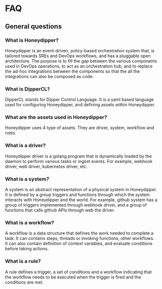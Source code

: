 # FAQ

## General questions

### What is Honeydipper?
Honeydipper is an event-driven, policy-based orchestration system that, is tailored towards SREs and DevOps workflows, and has a pluggable open architecture. The purpose is to fill the gap between the various components used in DevOps operations, to act as an orchestration hub, and to replace the ad-hoc integrations between the components so that the all the integrations can also be composed as code.

### What is DipperCL?
DipperCL stands for Dipper Control Language. It is a yaml based language used for configuring Honeydipper, and defining assets within Honeydipper.

### What are the assets used in Honeydipper?
Honeydipper uses 4 type of assets. They are driver, system, workflow and rules.

### What is a driver?
Honeydipper driver is a golang program that is dynamically loaded by the daemon to perform various tasks or ingest events. For example, webhook driver, web driver, kubernetes driver, etc.

### What is a system?
A system is an abstract representation of a physical system in Honeydipper. It is defined by a group triggers and functions through which the system interacts with Honeydipper and the world. For example, github system has a group of triggers implemented through webhook driver, and a group of functions that calls github APIs through web the driver.

### What is a workflow?
A workflow is a data structure that defines the work needed to complete a task. It can contains steps, threads or invoking functions, other workflows. It can also contain definition of context variables, and evaluate conditions before taking actions.

### What is a rule?
A rule defines a trigger, a set of conditions and a workflow indicating that the workflow needs to be executed when the trigger is fired and the conditions are met.